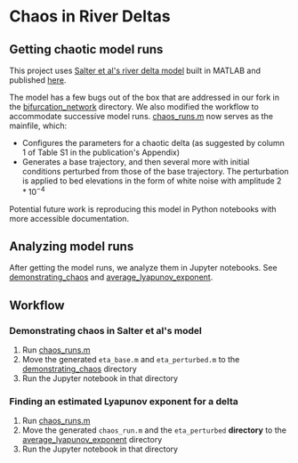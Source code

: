 # Chaos in River Deltas

## Getting chaotic model runs

This project uses [Salter et al's river delta model](
https://github.com/salterg/bifurcation_network) built in MATLAB and published [here](https://www.pnas.org/doi/10.1073/pnas.2010416117).

The model has a few bugs out of the box that are addressed in our fork in the [bifurcation_network](bifurcation_network) directory. We also modified the workflow to accommodate successive model runs. [chaos_runs.m](bifurcation_network/chaos_runs.m) now serves as the mainfile, which:
- Configures the parameters for a chaotic delta (as suggested by column 1 of Table S1 in the publication's Appendix)
- Generates a base trajectory, and then several more with initial conditions perturbed from those of the base trajectory. The perturbation is applied to bed elevations in the form of white noise with amplitude $2*10^{-4}$

Potential future work is reproducing this model in Python notebooks with more accessible documentation.

## Analyzing model runs

After getting the model runs, we analyze them in Jupyter notebooks. See [demonstrating_chaos](demonstrating_chaos) and [average_lyapunov_exponent](average_lyapunov_exponent).

## Workflow
### Demonstrating chaos in Salter et al's model
  1. Run [chaos_runs.m](bifurcation_network/chaos_runs.m)
  2. Move the generated `eta_base.m` and `eta_perturbed.m` to the [demonstrating_chaos](demonstrating_chaos) directory
  3. Run the Jupyter notebook in that directory

### Finding an estimated Lyapunov exponent for a delta
  1. Run [chaos_runs.m](bifurcation_network/chaos_runs.m)
  2. Move the generated `chaos_run.m` and the `eta_perturbed` **directory** to the [average_lyapunov_exponent](average_lyapunov_exponent) directory
  3. Run the Jupyter notebook in that directory
